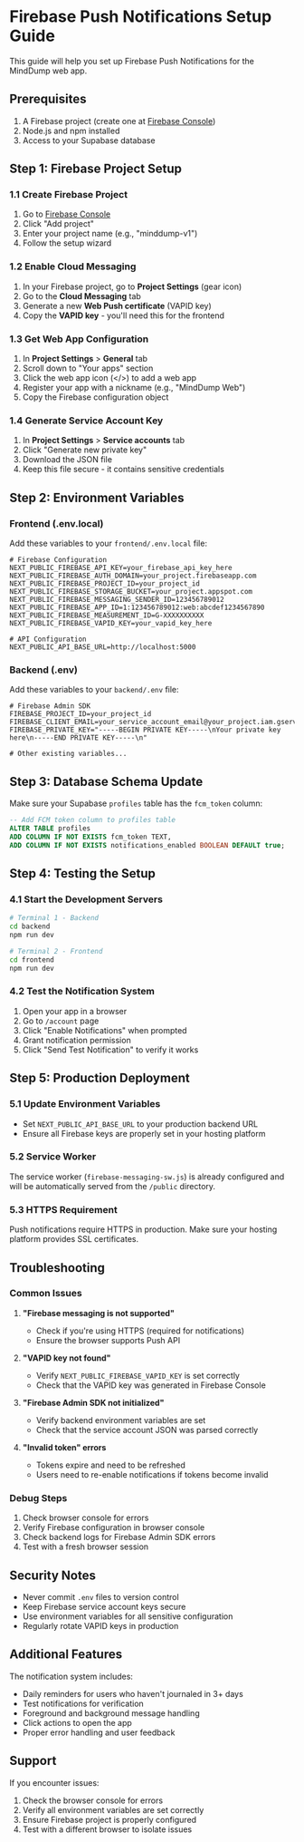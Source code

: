 # Firebase Push Notifications Setup Guide

This guide will help you set up Firebase Push Notifications for the MindDump web app.

## Prerequisites

1. A Firebase project (create one at [Firebase Console](https://console.firebase.google.com/))
2. Node.js and npm installed
3. Access to your Supabase database

## Step 1: Firebase Project Setup

### 1.1 Create Firebase Project
1. Go to [Firebase Console](https://console.firebase.google.com/)
2. Click "Add project"
3. Enter your project name (e.g., "minddump-v1")
4. Follow the setup wizard

### 1.2 Enable Cloud Messaging
1. In your Firebase project, go to **Project Settings** (gear icon)
2. Go to the **Cloud Messaging** tab
3. Generate a new **Web Push certificate** (VAPID key)
4. Copy the **VAPID key** - you'll need this for the frontend

### 1.3 Get Web App Configuration
1. In **Project Settings** > **General** tab
2. Scroll down to "Your apps" section
3. Click the web app icon (</>) to add a web app
4. Register your app with a nickname (e.g., "MindDump Web")
5. Copy the Firebase configuration object

### 1.4 Generate Service Account Key
1. In **Project Settings** > **Service accounts** tab
2. Click "Generate new private key"
3. Download the JSON file
4. Keep this file secure - it contains sensitive credentials

## Step 2: Environment Variables

### Frontend (.env.local)
Add these variables to your `frontend/.env.local` file:

```env
# Firebase Configuration
NEXT_PUBLIC_FIREBASE_API_KEY=your_firebase_api_key_here
NEXT_PUBLIC_FIREBASE_AUTH_DOMAIN=your_project.firebaseapp.com
NEXT_PUBLIC_FIREBASE_PROJECT_ID=your_project_id
NEXT_PUBLIC_FIREBASE_STORAGE_BUCKET=your_project.appspot.com
NEXT_PUBLIC_FIREBASE_MESSAGING_SENDER_ID=123456789012
NEXT_PUBLIC_FIREBASE_APP_ID=1:123456789012:web:abcdef1234567890
NEXT_PUBLIC_FIREBASE_MEASUREMENT_ID=G-XXXXXXXXXX
NEXT_PUBLIC_FIREBASE_VAPID_KEY=your_vapid_key_here

# API Configuration
NEXT_PUBLIC_API_BASE_URL=http://localhost:5000
```

### Backend (.env)
Add these variables to your `backend/.env` file:

```env
# Firebase Admin SDK
FIREBASE_PROJECT_ID=your_project_id
FIREBASE_CLIENT_EMAIL=your_service_account_email@your_project.iam.gserviceaccount.com
FIREBASE_PRIVATE_KEY="-----BEGIN PRIVATE KEY-----\nYour private key here\n-----END PRIVATE KEY-----\n"

# Other existing variables...
```

## Step 3: Database Schema Update

Make sure your Supabase `profiles` table has the `fcm_token` column:

```sql
-- Add FCM token column to profiles table
ALTER TABLE profiles 
ADD COLUMN IF NOT EXISTS fcm_token TEXT,
ADD COLUMN IF NOT EXISTS notifications_enabled BOOLEAN DEFAULT true;
```

## Step 4: Testing the Setup

### 4.1 Start the Development Servers
```bash
# Terminal 1 - Backend
cd backend
npm run dev

# Terminal 2 - Frontend
cd frontend
npm run dev
```

### 4.2 Test the Notification System
1. Open your app in a browser
2. Go to `/account` page
3. Click "Enable Notifications" when prompted
4. Grant notification permission
5. Click "Send Test Notification" to verify it works

## Step 5: Production Deployment

### 5.1 Update Environment Variables
- Set `NEXT_PUBLIC_API_BASE_URL` to your production backend URL
- Ensure all Firebase keys are properly set in your hosting platform

### 5.2 Service Worker
The service worker (`firebase-messaging-sw.js`) is already configured and will be automatically served from the `/public` directory.

### 5.3 HTTPS Requirement
Push notifications require HTTPS in production. Make sure your hosting platform provides SSL certificates.

## Troubleshooting

### Common Issues

1. **"Firebase messaging is not supported"**
   - Check if you're using HTTPS (required for notifications)
   - Ensure the browser supports Push API

2. **"VAPID key not found"**
   - Verify `NEXT_PUBLIC_FIREBASE_VAPID_KEY` is set correctly
   - Check that the VAPID key was generated in Firebase Console

3. **"Firebase Admin SDK not initialized"**
   - Verify backend environment variables are set
   - Check that the service account JSON was parsed correctly

4. **"Invalid token" errors**
   - Tokens expire and need to be refreshed
   - Users need to re-enable notifications if tokens become invalid

### Debug Steps

1. Check browser console for errors
2. Verify Firebase configuration in browser console
3. Check backend logs for Firebase Admin SDK errors
4. Test with a fresh browser session

## Security Notes

- Never commit `.env` files to version control
- Keep Firebase service account keys secure
- Use environment variables for all sensitive configuration
- Regularly rotate VAPID keys in production

## Additional Features

The notification system includes:
- Daily reminders for users who haven't journaled in 3+ days
- Test notifications for verification
- Foreground and background message handling
- Click actions to open the app
- Proper error handling and user feedback

## Support

If you encounter issues:
1. Check the browser console for errors
2. Verify all environment variables are set correctly
3. Ensure Firebase project is properly configured
4. Test with a different browser to isolate issues 